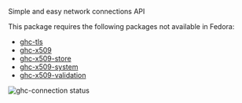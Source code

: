 Simple and easy network connections API

This package requires the following packages not available in Fedora:

* [ghc-tls](../ghc-tls)
* [ghc-x509](../ghc-x509)
* [ghc-x509-store](../ghc-x509-store)
* [ghc-x509-system](../ghc-x509-system)
* [ghc-x509-validation](../ghc-x509-validation)

![ghc-connection status](https://copr.fedorainfracloud.org/coprs/dshea/bdcs-haskell-deps/package/ghc-connection/status_image/last_build.png)
